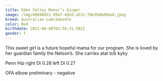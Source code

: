 ```yaml
---
title: Eden Valley Manor’s Ginger
image: /img/b9b98651-95b7-492d-a531-76639dbd66a8.jpeg
breed: Australian Labradoodle
color: Red
birthdate: 2021-06-08T02:56:31.582Z
gender: f
---
```

This sweet girl is a future hopeful mama for our program. She is loved by her guardian family the Nelson’s. She carries atat b/b kyky

Penn Hip right DI 0.28 left DI 0.27

OFA elbow preliminary  - negative